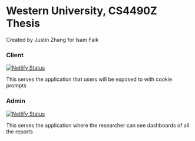 # Western University, CS4490Z Thesis

Created by Justin Zhang for Isam Faik

### Client
[![Netlify Status](https://api.netlify.com/api/v1/badges/4c54ba81-d641-451c-b790-84f9477b2f04/deploy-status)](https://app.netlify.com/sites/cs4490-thesis/deploys)

This serves the application that users will be exposed to with cookie prompts

### Admin
[![Netlify Status](https://api.netlify.com/api/v1/badges/10690e25-8c78-428a-a198-0df7f0f1abcb/deploy-status)](https://app.netlify.com/sites/cs4490-thesis-admins/deploys)

This serves the application where the researcher can see dashboards of all the reports


